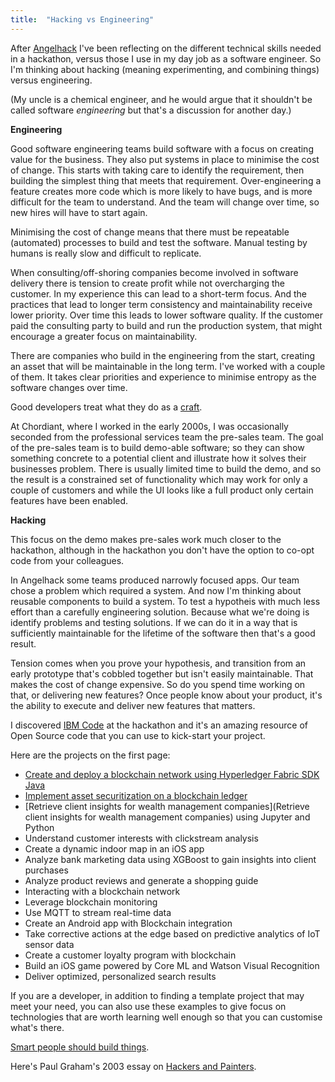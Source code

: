 ```yaml
---
title:  "Hacking vs Engineering"
---
```


After [Angelhack](https://andrewwhitehouse.com/2018/06/26/angelhack-day-2.html) I've been reflecting on the different technical skills needed in a hackathon, versus those I use in my day job as a software engineer. So I'm thinking about hacking (meaning experimenting, and combining things) versus engineering.

(My uncle is a chemical engineer, and he would argue that it shouldn't be called software _engineering_ but that's a discussion for another day.)

**Engineering**

Good software engineering teams build software with a focus on creating value for the business. They also put systems in place to minimise the cost of change. This starts with taking care to identify the requirement, then building the simplest thing that meets that requirement. Over-engineering a feature creates more code which is more likely to have bugs, and is more difficult for the team to understand. And the team will change over time, so new hires will have to start again.

Minimising the cost of change means that there must be repeatable (automated) processes to build and test the software. Manual testing by humans is really slow and difficult to replicate.

When consulting/off-shoring companies become involved in software delivery there is tension to create profit while not overcharging the customer. In my experience this can lead to a short-term focus. And the practices that lead to longer term consistency and maintainability receive lower priority. Over time this leads to lower software quality. If the customer paid the consulting party to build and run the production system, that might encourage a greater focus on maintainability.

There are companies who build in the engineering from the start, creating an asset that will be maintainable in the long term. I've worked with a couple of them. It takes clear priorities and experience to minimise entropy as the software changes over time.

Good developers treat what they do as a [craft](https://en.wikipedia.org/wiki/Software_craftsmanship). 

At Chordiant, where I worked in the early 2000s, I was occasionally seconded from the professional services team the pre-sales team. The goal of the pre-sales team is to build demo-able software; so they can show something concrete to a potential client and illustrate how it solves their businesses problem. There is usually limited time to build the demo, and so the result is a constrained set of functionality which may work for only a couple of customers and while the UI looks like a full product only certain features have been enabled.

**Hacking**

This focus on the demo makes pre-sales work much closer to the hackathon, although in the hackathon you don't have the option to co-opt code from your colleagues.

In Angelhack some teams produced narrowly focused apps. Our team chose a problem which required a system. And now I'm thinking about reusable components to build a system. To test a hypotheis with much less effort than a carefully engineering solution. Because what we're doing is identify problems and testing solutions. If we can do it in a way that is sufficiently maintainable for the lifetime of the software then that's a good result. 

Tension comes when you prove your hypothesis, and transition from an early prototype that's cobbled together but isn't easily maintainable. That makes the cost of change expensive. So do you spend time working on that, or delivering new features? Once people know about your product, it's the ability to execute and deliver new features that matters.

I discovered [IBM Code](https://developer.ibm.com/code/) at the hackathon and it's an amazing resource of Open Source code that you can use to kick-start your project. 

Here are the projects on the first page:

* [Create and deploy a blockchain network using Hyperledger Fabric SDK Java](https://developer.ibm.com/code/patterns/create-and-deploy-a-blockchain-network-using-hyperledger-fabric-sdk-java/)
* [Implement asset securitization on a blockchain ledger](https://developer.ibm.com/code/patterns/implement-asset-securitization-on-a-blockchain-ledger/)
* [Retrieve client insights for wealth management companies](Retrieve client insights for wealth management companies) using Jupyter and Python
* Understand customer interests with clickstream analysis
* Create a dynamic indoor map in an iOS app
* Analyze bank marketing data using XGBoost to gain insights into client purchases
* Analyze product reviews and generate a shopping guide
* Interacting with a blockchain network
* Leverage blockchain monitoring
* Use MQTT to stream real-time data
* Create an Android app with Blockchain integration
* Take corrective actions at the edge based on predictive analytics of IoT sensor data
* Create a customer loyalty program with blockchain
* Build an iOS game powered by Core ML and Watson Visual Recognition
* Deliver optimized, personalized search results

If you are a developer, in addition to finding a template project that may meet your need, you can also use these examples to give focus on technologies that are worth learning well enough so that you can customise what's there.

[Smart people should build things](http://www.smartpeopleshouldbuildthings.com/).

Here's Paul Graham's 2003 essay on [Hackers and Painters](http://www.paulgraham.com/hp.html).
